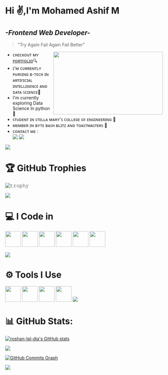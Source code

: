 # Hi ✌️,I'm Mohamed Ashif M
## _-Frontend Web Developer-_
> "Try Again Fail Again Fail Better"

<img align="right" width="350" height="200" src="https://user-images.githubusercontent.com/74038190/212749447-bfb7e725-6987-49d9-ae85-2015e3e7cc41.gif">

- ᴄʜᴇᴄᴋᴏᴜᴛ ᴍʏ [ᴘᴏʀᴛꜰᴏʟɪᴏ](https://mohamed-ashif-m.github.io)🔍
- ɪ'ᴍ ᴄᴜʀʀᴇɴᴛʟʏ ᴘᴜʀꜱɪɴɢ ʙ-ᴛᴇᴄʜ ɪɴ ᴀʀᴛɪꜰɪᴄɪᴀʟ ɪɴᴛᴇʟʟɪɢᴇɴᴄᴇ ᴀɴᴅ ᴅᴀᴛᴀ ꜱᴄɪᴇɴᴄᴇ📘
- I'm currently exploring Data Science In python🚀
- ꜱᴛᴜᴅᴇɴᴛ ɪɴ ꜱᴛᴇʟʟᴀ ᴍᴀʀʏ'ꜱ ᴄᴏʟʟᴇɢᴇ ᴏꜰ ᴇɴɢɪɴᴇᴇʀɪɴɢ 📍
- ᴍᴇᴍʙᴇʀ ɪɴ ʙʏᴛᴇ ʙᴀꜱʜ ʙʟɪᴛᴢ ᴀɴᴅ ᴛᴏᴀꜱᴛᴍᴀꜱᴛᴇʀꜱ 🔑
- ᴄᴏɴᴛᴀᴄᴛ ᴍᴇ :
  <br />[<img src="https://img.shields.io/badge/Gmail-D14836?style=for-the-badge&logo=gmail&logoColor=white" >](mailto:mohamedashif.m.2005@gmail.com) [<img src="https://img.shields.io/badge/LinkedIn-0077B5?style=for-the-badge&logo=linkedin&logoColor=white" >](https://www.linkedin.com/in/mohamedashif175/)
<img src="https://user-images.githubusercontent.com/73097560/115834477-dbab4500-a447-11eb-908a-139a6edaec5c.gif">

<h1>🏆 GitHub Trophies</h1>


![𝚝𝚛𝚘𝚙𝚑𝚢](https://github-profile-trophy.vercel.app/?username=mohamed-ashif-m&theme=onestar)

<img src="https://user-images.githubusercontent.com/73097560/115834477-dbab4500-a447-11eb-908a-139a6edaec5c.gif">

<h1>💻 I Code in</h1>


<img height="50" width="50" src="https://img.icons8.com/?size=100&id=hGdCwhSHUe6L&format=png&color=000000" />  <img height="50" width="50" src="https://img.icons8.com/?size=48&id=20909&format=png" /> <img height="50" width="50" src="https://img.icons8.com/?size=60&id=3BTBsJs5myRy&format=png" /> <img height="50" width="50" src="https://img.icons8.com/?size=64&id=Nkym0Ujb8VGI&format=png" />
<img height="50" width="50" src="https://img.icons8.com/?size=48&id=EzPCiQUqWWEa&format=png" />
<img height="50" width="50" src="https://img.icons8.com/?size=100&id=QBqFNfPPB2Kx&format=png&color=000000"/>

<img src="https://user-images.githubusercontent.com/73097560/115834477-dbab4500-a447-11eb-908a-139a6edaec5c.gif">

<h1>⚙️ Tools I Use</h1>

<img height="50" width="50" src="https://img.icons8.com/?size=64&id=u9R54eMKS8fw&format=png" /> <img height="50" width="50" src="https://img.icons8.com/?size=48&id=9OGIyU8hrxW5&format=png" /> <img height="50" width="50" src="https://img.icons8.com/?size=100&id=W0YEwBDDfTeu&format=png&color=000000" /> <img height="50" width="50" src="https://img.icons8.com/?size=48&id=iWw83PVcBpLw&format=png" />
<img src="https://user-images.githubusercontent.com/73097560/115834477-dbab4500-a447-11eb-908a-139a6edaec5c.gif">

<h1>📊 GitHub Stats:</h1>

<a href="http://www.github.com/mohamed-ashif-m"><img src="https://github-readme-stats.vercel.app/api?username=mohamed-ashif-m&show_icons=true&hide=&count_private=true&title_color=68109B&text_color=FF0303&icon_color=6366f1&bg_color=000000&hide_border=true&show_icons=true" alt="roshan-lal-dia's GitHub stats" /></a>

<a href="http://www.github.com/mohamed-ashif-m"><img src="https://github-readme-streak-stats.herokuapp.com/?user=mohamed-ashif-m&stroke=FF0303&background=000000&ring=68109B&fire=FF0303&currStreakNum=FF0303&currStreakLabel=FF0303&sideNums=68109B&sideLabels=68109B&dates=68109B&hide_border=true" /></a>

<a href="http://www.github.com/mohamed-ashif-m"><img src="https://github-readme-activity-graph.vercel.app/graph?username=mohamed-ashif-m&bg_color=000000&color=a855f7&line=6366f1&point=a855f7&area_color=000000&area=true&hide_border=true&custom_title=GitHub%20Commits%20Graph" alt="GitHub Commits Graph" /></a>

<img src="https://user-images.githubusercontent.com/73097560/115834477-dbab4500-a447-11eb-908a-139a6edaec5c.gif">
